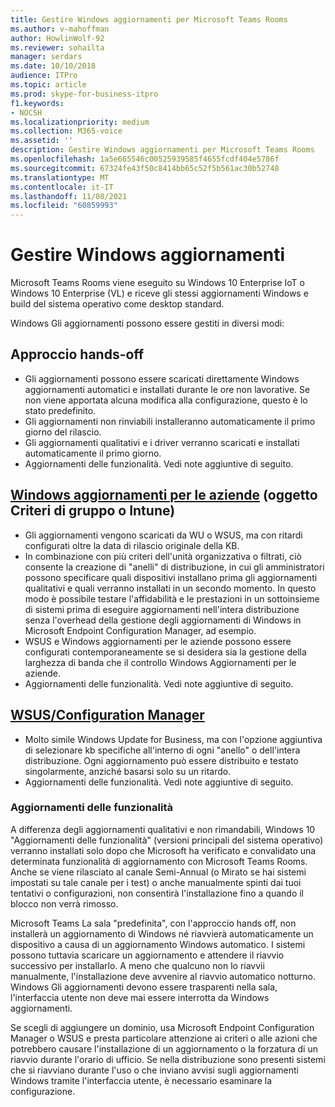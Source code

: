 ```yaml
---
title: Gestire Windows aggiornamenti per Microsoft Teams Rooms
ms.author: v-mahoffman
author: HowlinWolf-92
ms.reviewer: sohailta
manager: serdars
ms.date: 10/10/2018
audience: ITPro
ms.topic: article
ms.prod: skype-for-business-itpro
f1.keywords:
- NOCSH
ms.localizationpriority: medium
ms.collection: M365-voice
ms.assetid: ''
description: Gestire Windows aggiornamenti per Microsoft Teams Rooms
ms.openlocfilehash: 1a5e665546c00525939585f4655fcdf404e5786f
ms.sourcegitcommit: 67324fe43f50c8414bb65c52f5b561ac30b52748
ms.translationtype: MT
ms.contentlocale: it-IT
ms.lasthandoff: 11/08/2021
ms.locfileid: "60859993"
---
```

# <a name="manage-windows-updates"></a>Gestire Windows aggiornamenti

Microsoft Teams Rooms viene eseguito su Windows 10 Enterprise IoT o Windows 10 Enterprise (VL) e riceve gli stessi aggiornamenti Windows e build del sistema operativo come desktop standard.

Windows Gli aggiornamenti possono essere gestiti in diversi modi:

## <a name="hands-off-approach"></a>Approccio hands-off 
- Gli aggiornamenti possono essere scaricati direttamente Windows aggiornamenti automatici e installati durante le ore non lavorative. Se non viene apportata alcuna modifica alla configurazione, questo è lo stato predefinito.
- Gli aggiornamenti non rinviabili installeranno automaticamente il primo giorno del rilascio. 
- Gli aggiornamenti qualitativi e i driver verranno scaricati e installati automaticamente il primo giorno. 
- Aggiornamenti delle funzionalità. Vedi note aggiuntive di seguito. 

## <a name="windows-updates-for-business-gpo-or-intune"></a>[Windows aggiornamenti per le aziende](/windows/deployment/update/waas-manage-updates-wufb) (oggetto Criteri di gruppo o Intune)   
- Gli aggiornamenti vengono scaricati da WU o WSUS, ma con ritardi configurati oltre la data di rilascio originale della KB. 
- In combinazione con più criteri dell'unità organizzativa o filtrati, ciò consente la creazione di "anelli" di distribuzione, in cui gli amministratori possono specificare quali dispositivi installano prima gli aggiornamenti qualitativi e quali verranno installati in un secondo momento. In questo modo è possibile testare l'affidabilità e le prestazioni in un sottoinsieme di sistemi prima di eseguire aggiornamenti nell'intera distribuzione senza l'overhead della gestione degli aggiornamenti di Windows in Microsoft Endpoint Configuration Manager, ad esempio.
- WSUS e Windows aggiornamenti per le [](/windows/deployment/update/waas-integrate-wufb) aziende possono essere configurati contemporaneamente se si desidera sia la gestione della larghezza di banda che il controllo Windows Aggiornamenti per le aziende.
- Aggiornamenti delle funzionalità. Vedi note aggiuntive di seguito.

## <a name="wsusconfiguration-manager"></a>[WSUS/Configuration Manager](/windows/deployment/update/waas-manage-updates-configuration-manager)
- Molto simile Windows Update for Business, ma con l'opzione aggiuntiva di selezionare kb specifiche all'interno di ogni "anello" o dell'intera distribuzione. Ogni aggiornamento può essere distribuito e testato singolarmente, anziché basarsi solo su un ritardo. 
- Aggiornamenti delle funzionalità. Vedi note aggiuntive di seguito.


### <a name="feature-updates"></a>Aggiornamenti delle funzionalità

A differenza degli aggiornamenti qualitativi e non rimandabili, Windows 10 "Aggiornamenti delle funzionalità" (versioni principali del sistema operativo) verranno installati solo dopo che Microsoft ha verificato e convalidato una determinata funzionalità di aggiornamento con Microsoft Teams Rooms. Anche se viene rilasciato al canale Semi-Annual (o Mirato se hai sistemi impostati su tale canale per i test) o anche manualmente spinti dai tuoi tentativi o configurazioni, non consentirà l'installazione fino a quando il blocco non verrà rimosso.

Microsoft Teams La sala "predefinita", con l'approccio hands off, non installerà un aggiornamento di Windows né riavvierà automaticamente un dispositivo a causa di un aggiornamento Windows automatico. I sistemi possono tuttavia scaricare un aggiornamento e attendere il riavvio successivo per installarlo. A meno che qualcuno non lo riavvii manualmente, l'installazione deve avvenire al riavvio automatico notturno. Windows Gli aggiornamenti devono essere trasparenti nella sala, l'interfaccia utente non deve mai essere interrotta da Windows aggiornamenti.

Se scegli di aggiungere un dominio, usa Microsoft Endpoint Configuration Manager o WSUS e presta particolare attenzione ai criteri o alle azioni che potrebbero causare l'installazione di un aggiornamento o la forzatura di un riavvio durante l'orario di ufficio. Se nella distribuzione sono presenti sistemi che si riavviano durante l'uso o che inviano avvisi sugli aggiornamenti Windows tramite l'interfaccia utente, è necessario esaminare la configurazione.